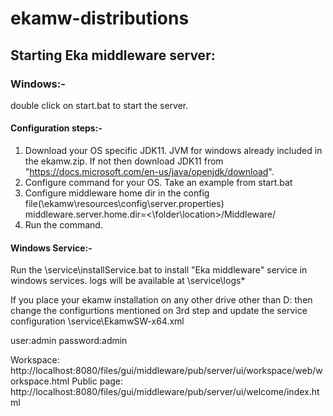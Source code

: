 # ekamw-distributions

## Starting Eka middleware server:

### Windows:-
double click on start.bat to start the server.

#### Configuration steps:-
1. Download your OS specific JDK11. JVM for windows already included in the ekamw.zip. If not then download JDK11 from "https://docs.microsoft.com/en-us/java/openjdk/download".
2. Configure command for your OS. Take an example from start.bat
3. Configure middleware home dir in the config file(<installation folder>\ekamw\resources\config\server.properties)
   middleware.server.home.dir=<\folder\location>/Middleware/
4. Run the command.

#### Windows Service:-
Run the <ekamw home>\service\installService.bat to install "Eka middleware" service in windows services.
logs will be available at <ekamw home>\service\logs\*

If you place your ekamw installation on any other drive other than D: then change the configurtions mentioned on 3rd step and update the service configuration <ekamw home>\service\EkamwSW-x64.xml

user:admin
password:admin

Workspace: http://localhost:8080/files/gui/middleware/pub/server/ui/workspace/web/workspace.html
Public page: http://localhost:8080/files/gui/middleware/pub/server/ui/welcome/index.html
